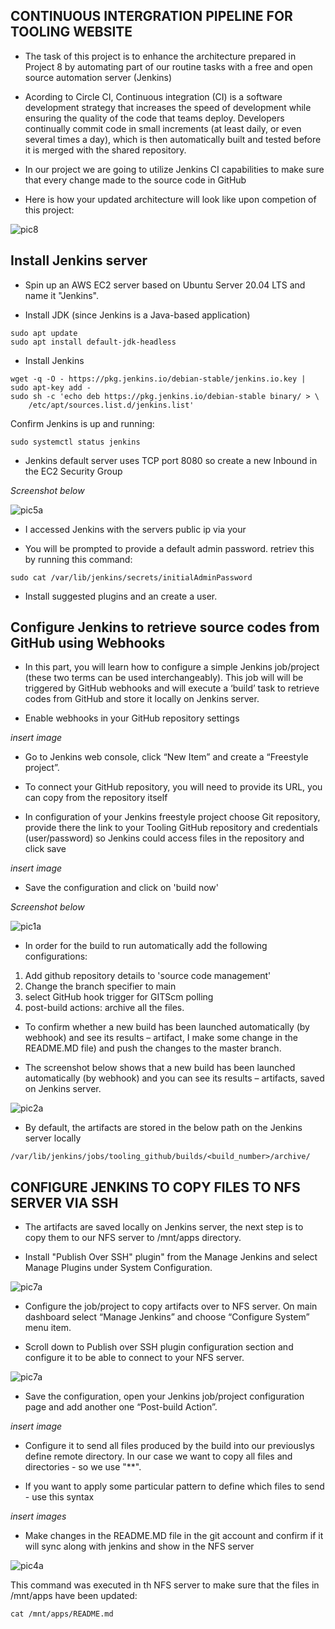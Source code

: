## __CONTINUOUS INTERGRATION PIPELINE FOR TOOLING WEBSITE__

- The task of this project is to enhance the architecture prepared in Project 8 by automating part of our routine tasks with a free and open source automation server (Jenkins)
- Acording to Circle CI, Continuous integration (CI) is a software development strategy that increases the speed of development while ensuring the quality of the code that teams deploy. Developers continually commit code in small increments (at least daily, or even several times a day), which is then automatically built and tested before it is merged with the shared repository.

- In our project we are going to utilize Jenkins CI capabilities to make sure that every change made to the source code in GitHub

- Here is how your updated architecture will look like upon competion of this project:

![pic8](./images/pic8.png)

## Install Jenkins server

- Spin up an AWS EC2 server based on Ubuntu Server 20.04 LTS and name it "Jenkins". 

- Install JDK (since Jenkins is a Java-based application)

```
sudo apt update
sudo apt install default-jdk-headless
```

- Install Jenkins 

```
wget -q -O - https://pkg.jenkins.io/debian-stable/jenkins.io.key | sudo apt-key add -
sudo sh -c 'echo deb https://pkg.jenkins.io/debian-stable binary/ > \
    /etc/apt/sources.list.d/jenkins.list'
```

Confirm Jenkins is up and running:

```
sudo systemctl status jenkins
```

- Jenkins default server uses TCP port 8080 so create a new Inbound in the EC2 Security Group

*Screenshot below*

![pic5a](./images/pic5a.png)

- I accessed Jenkins with the servers public ip via your

- You will be prompted to provide a default admin password. retriev this by running this command:

```
sudo cat /var/lib/jenkins/secrets/initialAdminPassword
```

- Install suggested plugins and an create a user.

## Configure Jenkins to retrieve source codes from GitHub using Webhooks

- In this part, you will learn how to configure a simple Jenkins job/project (these two terms can be used interchangeably). This job will will be triggered by GitHub webhooks and will execute a ‘build’ task to retrieve codes from GitHub and store it locally on Jenkins server.

- Enable webhooks in your GitHub repository settings

*insert image*

- Go to Jenkins web console, click “New Item” and create a “Freestyle project”.

- To connect your GitHub repository, you will need to provide its URL, you can copy from the repository itself

- In configuration of your Jenkins freestyle project choose Git repository, provide there the link to your Tooling GitHub repository and credentials (user/password) so Jenkins could access files in the repository and click save

*insert image*

- Save the configuration and click on 'build now'

*Screenshot below*

![pic1a](./images/pic1a.png)


- In order for the build to run automatically add the following configurations:

 1. Add github repository details to 'source code management'
 1. Change the branch specifier to main
 1. select GitHub hook trigger for GITScm polling  
 1. post-build actions: archive all the files.

- To confirm whether a new build has been launched automatically (by webhook) and see its results – artifact, I make some change in the  README.MD file) and push the changes to the master branch. 

- The screenshot below shows that a new build has been launched automatically (by webhook) and you can see its results – artifacts, saved on Jenkins server.

![pic2a](./images/pic2a.png)

- By default, the artifacts are stored in the below path on the Jenkins server locally 

```
/var/lib/jenkins/jobs/tooling_github/builds/<build_number>/archive/
```

## CONFIGURE JENKINS TO COPY FILES TO NFS SERVER VIA SSH

- The artifacts are saved locally on Jenkins server, the next step is to copy them to our NFS server to /mnt/apps directory.

- Install "Publish Over SSH" plugin" from the Manage Jenkins and select Manage Plugins under System Configuration.


![pic7a](./images/pic7a.png)

- Configure the job/project to copy artifacts over to NFS server. On main dashboard select “Manage Jenkins” and choose “Configure System” menu item.

- Scroll down to Publish over SSH plugin configuration section and configure it to be able to connect to your NFS server.


![pic7a](./images/pic7a.png)

- Save the configuration, open your Jenkins job/project configuration page and add another one “Post-build Action”.

*insert image*

- Configure it to send all files produced by the build into our previouslys define remote directory. In our case we want to copy all files and directories - so we use "**".

- If you want to apply some particular pattern to define which files to send - use this syntax

*insert images*

- Make changes in the README.MD file in the git account and confirm if it will sync along with jenkins and show in the NFS server

![pic4a](./images/pic4a.png)

This command was executed in th NFS server to make sure that the files in /mnt/apps have been updated:

```
cat /mnt/apps/README.md
```


